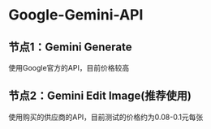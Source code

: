 # Google-Gemini-API
## 节点1：Gemini Generate
使用Google官方的API，目前价格较高

## 节点2：Gemini Edit Image(推荐使用)
使用购买的供应商的API，目前测试的价格约为0.08-0.1元每张